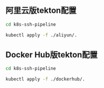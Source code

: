 <!--
 * @Date: 2022-05-27 16:12:37
 * @LastEditors: vincent wei
 * @LastEditTime: 2022-05-20 16:12:37
 * @FilePath: /smartide-tekton-install/smartide-pipeline/k8s-ssh-pipeline/readme.md
-->

## 阿里云版tekton配置

``` bash
cd k8s-ssh-pipeline

kubectl apply -f ./aliyun/.
```


## Docker Hub版tekton配置
``` bash
cd k8s-ssh-pipeline

kubectl apply -f ./dockerhub/.
```